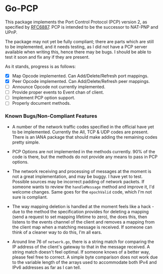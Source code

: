 # Go-PCP

This package implements the Port Control Protocol (PCP) version 2, as specified by [RFC6887](https://tools.ietf.org/html/rfc6887). PCP is intended to be the successor to NAT-PNP and UPnP.

The package may not yet be fully compliant; there are parts which are still to be implemented, and it needs testing, as I did not have a PCP server available when writing this, hence there may be bugs. I should be able to test it soon and fix any if they are present.

As it stands, progress is as follows:

- [x] Map Opcode implemented. Can Add/Delete/Refresh port mappings.
- [x] Peer Opcode implemented. Can Add/Delete/Refresh peer mappings.
- [ ] Announce Opcode not currently implemented.
- [ ] Provide proper events to Event chan of client.
- [ ] Implement PCP option support.
- [ ] Properly document methods.

### Known Bugs/Non-Compliant Features

- A number of the network traffic codes specified in the official have yet to be implemented. Currently the All, TCP & UDP codes are present. There is an IANA package that should make adding the remaining codes pretty simple.

- PCP Options are not implemented in the methods currently. 90% of the code is there, but the methods do not provide any means to pass in PCP options.

- The network receiving and processing of messages at the moment is not a great implementation, and may be buggy. I have yet to test. Possible sources may be incorrect padding of network packets. If someone wants to review the `handleMessage` method and improve it, I'd welcome changes. Same goes for the `epochValid` code, which I'm not sure is compliant.

- The way mapping deletion is handled at the moment feels like a hack - due to the method the specification provides for deleting a mapping (send a request to set mapping lifetime to zero), the does this, then listens to the events channel of the client and removes a mapping from the client map when a matching message is received. If someone can think of a cleaner way to do this, I'm all ears.

- Around line 76 of `network.go`, there is a string match for comparing the IP address of the client's gateway to that in the message received. A string match doesn't feel optimal. If someone knows of a better way, please feel free to correct. A simple byte comparison does not work due to the variable length of the arrays used to accommodate both IPv4 and IPv6 addresses as far as I can tell.
